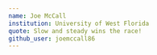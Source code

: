 ```yaml
---
name: Joe McCall
institution: University of West Florida
quote: Slow and steady wins the race!
github_user: joemccall86
---
```


